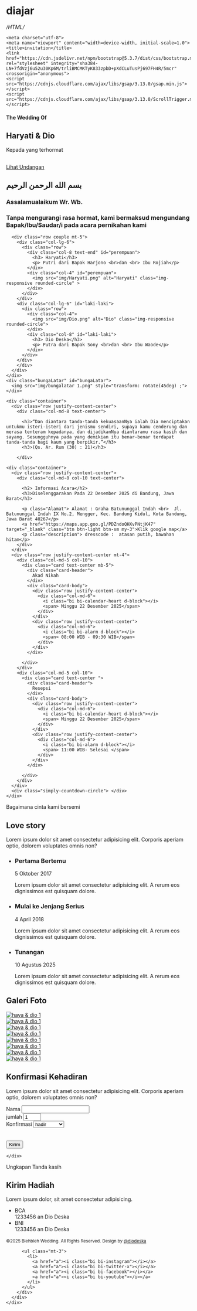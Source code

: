 # diajar
*/HTML/*

<!doctype html>
<html lang="en">
  <head>
    
    <meta charset="utf-8">
    <meta name="viewport" content="width=device-width, initial-scale=1.0">
    <title>invitation</title>
    <link href="https://cdn.jsdelivr.net/npm/bootstrap@5.3.7/dist/css/bootstrap.min.css" rel="stylesheet" integrity="sha384-LN+7fdVzj6u52u30Kp6M/trliBMCMKTyK833zpbD+pXdCLuTusPj697FH4R/5mcr" crossorigin="anonymous">
    <script src="https://cdnjs.cloudflare.com/ajax/libs/gsap/3.13.0/gsap.min.js"></script>
    <script src="https://cdnjs.cloudflare.com/ajax/libs/gsap/3.13.0/ScrollTrigger.min.js"></script>
    

<link rel="preconnect" href="https://fonts.googleapis.com">
<link rel="preconnect" href="https://fonts.gstatic.com" crossorigin>
<link href="https://fonts.googleapis.com/css2?family=Roboto:ital,wght@0,100..900;1,100..900&family=Tangerine:wght@400;700&family=Work+Sans:ital,wght@0,100..900;1,100..900&display=swap" rel="stylesheet">
<!-- countdown -->
<link rel="stylesheet" href="style.css">
<link rel="stylesheet" href="countdown/circle.css">
<link rel="stylesheet" href="https://cdn.jsdelivr.net/npm/bootstrap-icons@1.13.1/font/bootstrap-icons.min.css">



  </head>
<body>
  <div class="flowers"style="display: none"></div>
  <section id="hero" class="hero w-100 h-100 p-3 mx-auto text-center d-flex justify-content-center align-items-center align-item-center text-white">
      <main>
        <div class="hero-bg"></div>
        <div class="hero-content">
          <h4> The Wedding Of</h4>
          <h1> Haryati & Dio</h1>
          <p> Kepada yang terhormat</p>
          <h2></h2>
          <a href="#home" class="btn btn-lg mt-4" onclick="enableScroll()" > Lihat Undangan</a>
        </div>
      </main>
        
  </section>
  <div class="background"> 
      
  <section id="home" class="home">
    <div class="container" >
      <div class="row justify-content-center">
        <div class="col-md-8 text-center">
          <h2>بسم الله الرحمن الرحيم</h2>
          <h3>Assalamualaikum Wr. Wb. </h3>
          <h3> Tanpa mengurangi rasa hormat, kami bermaksud mengundang Bapak/Ibu/Saudar/i pada acara pernikahan kami</h3>
        </div>
      
      <div class="row couple mt-5">
        <div class="col-lg-6">
          <div class="row">
            <div class="col-8 text-end" id="perempuan">
              <h3> Haryati</h3>
              <p> Putri dari Bapak Harjono <br>dan <br> Ibu Rojiah</p>
            </div>
            <div class="col-4" id="perempuan">
              <img src="img/Haryati.png" alt="Haryati" class="img-responsive rounded-circle" >
            </div>
          </div>
        </div> 
        <div class="col-lg-6" id="laki-laki">
          <div class="row">
            <div class="col-4">
              <img src="img/Dio.png" alt="Dio" class="img-responsive rounded-circle">
            </div>
            <div class="col-8" id="laki-laki">
              <h3> Dio Deska</h3>
              <p> Putra dari Bapak Sony <br>dan <br> Ibu Waode</p>
            </div>
          </div>
        </div>
        </div>
      </div>
    </div> 
    <div class="bungaLatar" id="bungaLatar">
      <img src="img/bungalatar 1.png" style="transform: rotate(45deg) ;">
    </div>
      
  </section>

  <section id="ayat" class="ayat">
    
    <div class="container">
      <div class="row justify-content-center">
        <div class="col-md-8 text-center">
    
          <h3>“Dan diantara tanda-tanda kekuasaanNya ialah Dia menciptakan untukmu isteri-isteri dari jenismu sendiri, supaya kamu cenderung dan merasa tenteram kepadanya, dan dijadikanNya diantaramu rasa kasih dan sayang. Sesungguhnya pada yang demikian itu benar-benar terdapat tanda-tanda bagi kaum yang berpikir.”</h3>
          <h3>(Qs. Ar. Rum (30) : 21)</h3>
          
        </div>
  </section>

  
  <section id="info" class="info">
    
    <div class="container">
      <div class="row justify-content-center">
        <div class="col-md-8 col-10 text-center">
          
          <h2> Informasi Acara</h2>
          <h3>Diselenggarakan Pada 22 Desember 2025 di Bandung, Jawa Barat</h3>
    
          <p class="Alamat"> Alamat : Graha Batununggal Indah <br>  Jl. Batununggal Indah IX No.2, Mengger, Kec. Bandung Kidul, Kota Bandung, Jawa Barat 40267</p>
          <a href="https://maps.app.goo.gl/PDZndoQHXvPNtjK47" target="_blank" class="btn btn-light btn-sm my-3">Klik google map</a>
          <p class="description"> dresscode :  atasan putih, bawahan hitam</p>
        </div>
      </div>
      <div class="row justify-content-center mt-4">
        <div class="col-md-5 col-10">
          <div class="card text-center mb-5">
            <div class="card-header">
              Akad Nikah
            </div>
            <div class="card-body">
              <div class="row justify-content-center">
                <div class="col-md-6">
                  <i class="bi bi-calendar-heart d-block"></i>
                  <span> Minggu 22 Desember 2025</span>
                </div>
              </div>
              <div class="row justify-content-center">
                <div class="col-md-6">
                  <i class="bi bi-alarm d-block"></i>
                  <span> 08:00 WIB - 09:30 WIB</span>
                </div>
              </div>
            </div>
            
          </div>
        </div>
        <div class="col-md-5 col-10">
          <div class="card text-center ">
            <div class="card-header">
              Resepsi 
            </div>
            <div class="card-body">
              <div class="row justify-content-center">
                <div class="col-md-6">
                  <i class="bi bi-calendar-heart d-block"></i>
                  <span> Minggu 22 Desember 2025</span>
                </div>
              </div>
              <div class="row justify-content-center">
                <div class="col-md-6">
                  <i class="bi bi-alarm d-block"></i>
                  <span> 11:00 WIB- Selesai </span>
                </div>
              </div>
            </div>
            
          </div>
        </div>
      </div>
      <div class="simply-countdown-circle"> </div>
    </div>

  </section>

  <section id="story" class="story">
    <div class="container">
      <div class="row justify-content-center">
        <div class="col-med-8 col-10 text-center">
          <span> Bagaimana cinta kami bersemi</span>
          <h2> Love story</h2>
          <p>Lorem ipsum dolor sit amet consectetur adipisicing elit. Corporis aperiam optio, dolorem voluptates omnis non?</p>
        </div>
        <div class="row">
          <div class="col">
            <ul class="timeline">
              <li>
                <div class="timeline-image" style="background-image: url(img/gedungsate.png) ;"></div>
                <div class="timeline-panel">
                  <div class="timeline-heading">
                  <h3>Pertama Bertemu</h3>
                  <span> 5 Oktober 2017</span>
                  </div>
                  <div class="timeline-body">
                    <p> Lorem ipsum dolor sit amet consectetur adipisicing elit. A rerum eos dignissimos est quisquam dolore.
                    </p>
                  </div>
                </div>
              </li>
              <li>
                <div class="timeline-image" style="background-image: url(img/alun-alun.png) ;"></div>
                <div class="timeline-panel">
                  <div class="timeline-heading">
                  <h3>Mulai ke Jenjang Serius</h3>
                  <span> 4 April 2018</span>
                  </div>
                  <div class="timeline-body">
                    <p> Lorem ipsum dolor sit amet consectetur adipisicing elit. A rerum eos dignissimos est quisquam dolore.
                    </p>
                  </div>
                </div>
              </li>
              <li>
                <div class="timeline-image" style="background-image: url(img/bla.png) ;"></div>
                <div class="timeline-panel">
                  <div class="timeline-heading">
                  <h3>Tunangan</h3>
                  <span> 10 Agustus 2025</span>
                  </div>
                  <div class="timeline-body">
                    <p> Lorem ipsum dolor sit amet consectetur adipisicing elit. A rerum eos dignissimos est quisquam dolore.
                    </p>
                  </div>
                </div>
              </li>
            </ul>
          </div>
        </div>
      </div>
    </div>
  </section>

  <section class="galery">
  <div class="container">
    <div class="row justify-content-center">
        <div class="col-md-8 col-10 text-center">
          <h2> Galeri Foto</h2>
        </div>
        <div class="row row-cols-lg-5 row-cols-md-4 row-cols-sm-3 row-cols-2 justify-content-center">
          <div class="col mt-3">
            <a href="img/galeryfoto/1.png" data-toggle="lightbox" data-size="fullscreen" data-gallery="Mygallery" >
            <img src="img/galeryfoto/thumbnail/1.png" alt="haya & dio 1" class="img-fluid w-100 rounded">
            </a>
          </div>
          <div class="col mt-3">
            <a href="img/galeryfoto/2.png" data-toggle="lightbox" data-size="fullscreen" data-gallery="Mygallery">
            <img src="img/galeryfoto/thumbnail/2.png" alt="haya & dio 1" class="img-fluid w-100 rounded">
            </a>
          </div>
          <div class="col mt-3">
            <a href="img/galeryfoto/3.png" data-toggle="lightbox" data-size="fullscreen" data-gallery="Mygallery">
            <img src="img/galeryfoto/thumbnail/3.png" alt="haya & dio 1" class="img-fluid w-100 rounded">
            </a>
          </div>
          <div class="col mt-3">
            <a href="img/galeryfoto/4.png" data-toggle="lightbox" data-size="fullscreen" data-gallery="Mygallery">
            <img src="img/galeryfoto/thumbnail/4.png" alt="haya & dio 1" class="img-fluid w-100 rounded">
            </a>
          </div>
          <div class="col mt-3">
            <a href="img/galeryfoto/5.png" data-toggle="lightbox" data-size="fullscreen" data-gallery="Mygallery">
            <img src="img/galeryfoto/thumbnail/5.png" alt="haya & dio 1" class="img-fluid w-100 rounded">
            </a>
          </div>
          <div class="col mt-3">
            <a href="img/galeryfoto/6.png" data-toggle="lightbox" data-size="fullscreen" data-gallery="Mygallery">
            <img src="img/galeryfoto/thumbnail/6.png" alt="haya & dio 1" class="img-fluid w-100 rounded">
            </a>
          </div>
          <div class="col mt-3">
            <a href="img/galeryfoto/7.png" data-toggle="lightbox" data-size="fullscreen" data-gallery="Mygallery">
            <img src="img/galeryfoto/thumbnail/7.png" alt="haya & dio 1" class="img-fluid w-100 rounded">
            </a>
          </div>
          <div class="col mt-3">
            <a href="img/galeryfoto/8.png" data-toggle="lightbox" data-size="fullscreen" data-gallery="Mygallery">
            <img src="img/galeryfoto/thumbnail/8.png" alt="haya & dio 1" class="img-fluid w-100 rounded">
            </a>
          </div>
        </div>
      </div>
  </section>  

  <Section id="rsvp" class="rsvp">
    <div class="container">
      <div class="row justify-content-center">
        <div class="col-med-8 col-10 text-center">
          <h2> Konfirmasi Kehadiran</h2>
          <p>Lorem ipsum dolor sit amet consectetur adipisicing elit. Corporis aperiam optio, dolorem voluptates omnis non?</p>
        </div>
      </div>
      <form class="row row-cols-md-auto g-3 align-items-center justify-content-center"   method="POST" 
      action="https://script.google.com/macros/s/AKfycbyymgqaxRquCRXg2IJ9Za3-U9IeduZSvLURKk1WUZSR3TD3Yqg0J8I9Q-mugOqkxt5T/exec" id="my-form">
        <div class="col-12">
          <div class="mb-3">
            <label for="nama" class="form-label">Nama</label>
            <input type="text" class="form-control" id="nama" name="nama" >
          </div>
        </div>
        <div class="col-12">
          <div class="mb-3">
            <label for="jumlah" class="form-label">jumlah</label>
            <input type="number" class="form-control" id="jumlah" name="jumlah" min="1" max="5" length="1" value="1" >
          </div>
        </div>
        <div class="col-12">
          <div class="mb-3">
            <label for="status" class="form-label">Konfirmasi</label>
            <select name="status" id="status" class="form-select">
              <option value="hadir"> hadir</option>
              <option value="tidak hadir"> tidak hadir</option>
            </select>
          </div>
        </div>
        <div class="col-12" style="margin-top: 35px">
          <button class="btn btn-primary" type="submit"> Kirim</button>
        </div>
      </form>

      
    </div>
  </Section>
  

  <section class="gifts" id="gifts">
    <div class="container">
      <div class="row justify-content-center">
        <div class="col-md-8 col-10 text-center">
          <span>Ungkapan Tanda kasih</span>
          <h2> Kirim Hadiah</h2>
          <p>Lorem ipsum dolor, sit amet consectetur adipisicing.
          </p>
        </div>
      </div>
      <div class="row justify-content-center text-center">
        <div class="col-md-6">
          <ul class="list-group">
          <li class="list-group-item">
            <div class="d-block fw-bold"> BCA </div>
            1233456 an Dio Deska
          </li>
          <li class="list-group-item">
            <div class="d-block fw-bold"> BNI </div>
            1233456 an Dio Deska
          </li>
          </ul>
        </div>
      </div>
    </div>

  </section>
</div>
  <footer>
    <div class="container">
      <div class="row">
        <div class="col text-center">
          <small class="block">&copy;2025 Blehbleh Wedding. All Rights Reserved.</small>
          <small class="block">Design by <a href="https://instagram.com/diodeska">@diodeska</a></small>

          <ul class="mt-3">
            <li>
              <a href="a"><i class="bi bi-instagram"></i></a>
              <a href="a"><i class="bi bi-twitter-x"></i></a>
              <a href="a"><i class="bi bi-facebook"></i></a>
              <a href="a"><i class="bi bi-youtube"></i></a>
            </li>
          </ul>
        </div>
      </div>
    </div>
  </footer>

  <div id="audio-container">
    <audio id="song" autoplay loop>
      <source src="audio/CHRISTINA PERRI - YOU ARE MY SUNSHINE [Lyric Video] [4Oc6PTtcthA].mp3" type="audio/mp3">
    </audio>
    <div class="audio-icon-wrapper" style="display: none;" >
      <i class="bi bi-disc"></i>
    </div>
  </div>

  <script src="https://cdn.jsdelivr.net/npm/bootstrap@5.3.7/dist/js/bootstrap.bundle.min.js" integrity="sha384-ndDqU0Gzau9qJ1lfW4pNLlhNTkCfHzAVBReH9diLvGRem5+R9g2FzA8ZGN954O5Q" crossorigin="anonymous"></script>
  <script src="https://cdn.jsdelivr.net/npm/gsap@3.13.0/dist/gsap.min.js"></script>
  <script src="https://cdn.jsdelivr.net/npm/gsap@3.13.0/dist/ScrollTrigger.min.js"></script>

<script type="module">
import simplyCountdown from './countdown/simplyCountdown.js';
  simplyCountdown('.simply-countdown-circle',{
      year: 2025, // Target year (required)
      month: 12, // Target month [1-12] (required)
      day: 22, // Target day [1-31] (required)
      hours: 8, // Target hour [0-23], default: 0
      
  });
      
</script>
<script src="https://cdn.jsdelivr.net/npm/bs5-lightbox@1.8.5/dist/index.bundle.min.js"></script>

<script src="index.js"></script>
<script src="animasi.js"></script>

</body>
</html>
